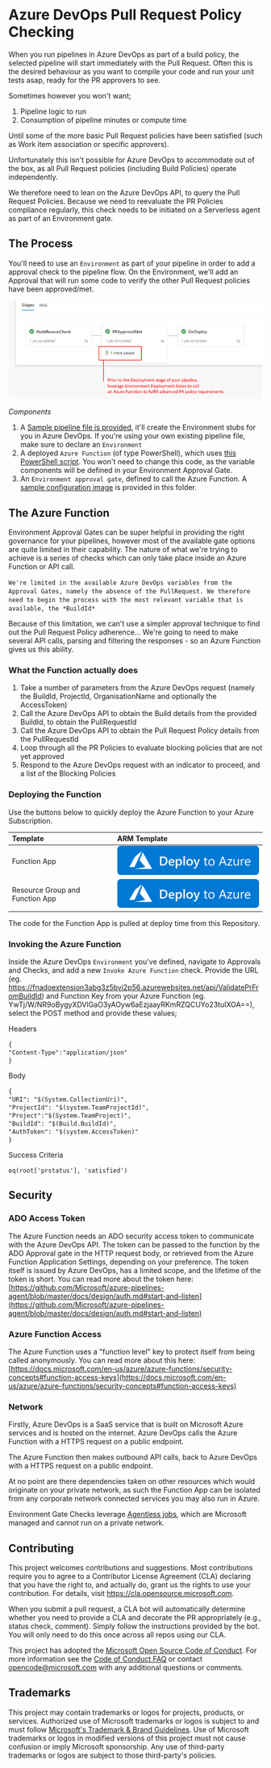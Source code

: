 # Azure DevOps Pull Request Policy Checking

When you run pipelines in Azure DevOps as part of a build policy, the selected pipeline will start immediately with the Pull Request.
Often this is the desired behaviour as you want to compile your code and run your unit tests asap, ready for the PR approvers to see.

Sometimes however you won't want;

1. Pipeline logic to run
1. Consumption of pipeline minutes or compute time

Until some of the more basic Pull Request policies have been satisfied (such as Work item association or specific approvers).

Unfortunately this isn't possible for Azure DevOps to accommodate out of the box, as all Pull Request policies (including Build Policies) operate independently.

We therefore need to lean on the Azure DevOps API, to query the Pull Request Policies.
Because we need to reevaluate the PR Policies compliance regularly, this check needs to be initiated on a Serverless agent as part of an Environment gate.

## The Process

You'll need to use an `Environment` as part of your pipeline in order to add a approval check to the pipeline flow.
On the Environment, we'll add an Approval that will run some code to verify the other Pull Request policies have been approved/met.

![Approval gate overview](docassets/overview.png)

*Components*
1. A [Sample pipeline file is provided](docassets/azure-pipelines.yml), it'll create the Environment stubs for you in Azure DevOps. If you're using your own existing pipeline file, make sure to declare an `Environment`
1. A deployed `Azure Function` (of type PowerShell), which uses [this PowerShell script](https://github.com/Gordonby/AdoGateFunctions/blob/main/ValidatePrFromBuildId/run.ps1). You won't need to change this code, as the variable components will be defined in your Environment Approval Gate.
1. An `Environment approval gate`, defined to call the Azure Function.  A [sample configuration image](docassets/EnvApprovalFunctionConfig.png) is provided in this folder.

## The Azure Function

Environment Approval Gates can be super helpful in providing the right governance for your pipelines, however most of the available gate options are quite limited in their capability. The nature of what we're trying to achieve is a series of checks which can only take place inside an Azure Function or API call. 

`We're limited in the available Azure DevOps variables from the Approval Gates, namely the absence of the PullRequest. We therefore need to begin the process with the most relevant variable that is available, the *BuildId*`

Because of this limitation, we can't use a simpler approval technique to find out the Pull Request Policy adherence... We're going to need to make several API calls, parsing and filtering the responses - so an Azure Function gives us this ability.

### What the Function actually does

1. Take a number of parameters from the Azure DevOps request (namely the BuildId, ProjectId, OrganisationName and optionally the AccessToken)
1. Call the Azure DevOps API to obtain the Build details from the provided BuildId, to obtain the PullRequestId
1. Call the Azure DevOps API to obtain the Pull Request Policy details from the PullRequestId
1. Loop through all the PR Policies to evaluate blocking policies that are not yet approved
1. Respond to the Azure DevOps request with an indicator to proceed, and a list of the Blocking Policies

### Deploying the Function

Use the buttons below to quickly deploy the Azure Function to your Azure Subscription.

| Template  | ARM Template |
|:----------|:-------------|
| Function App | [![Deploy To Azure](https://raw.githubusercontent.com/Azure/azure-quickstart-templates/master/1-CONTRIBUTION-GUIDE/images/deploytoazure.svg?sanitize=true)](https://ms.portal.azure.com/?feature.customportal=false#create/Microsoft.Template/uri/https%3A%2F%2Fraw.githubusercontent.com%2FAzure%2Fazure-devops-prpolicy-function%2Fmain%2Farm%2Farm-deploy-functionapp.json) |
| Resource Group and Function App | [![Deploy To Azure](https://raw.githubusercontent.com/Azure/azure-quickstart-templates/master/1-CONTRIBUTION-GUIDE/images/deploytoazure.svg?sanitize=true)](https://ms.portal.azure.com/?feature.customportal=false#create/Microsoft.Template/uri/https%3A%2F%2Fraw.githubusercontent.com%2FAzure%2Fazure-devops-prpolicy-function%2Fmain%2Farm%2Farm-deploy-functionapp-wResourceGroup.json)|

The code for the Function App is pulled at deploy time from this Repository.

### Invoking the Azure Function

Inside the Azure DevOps `Environment` you've defined, navigate to Approvals and Checks, and add a new `Invoke Azure Function` check. Provide the URL (eg. https://fnadoextension3abg3z5bvi2p56.azurewebsites.net/api/ValidatePrFromBuildId) and Function Key from your Azure Function (eg. YwTj/W/NR9oBygyXDVlGaO3yAOyw6aEzjaayRKmRZQCUYo23tuIXOA==), select the POST method and provide these values;

Headers
```
{
"Content-Type":"application/json"
}
```

Body
```
{
"URI": "$(System.CollectionUri)", 
"ProjectId": "$(system.TeamProjectId)",
"Project":"$(System.TeamProject)",
"BuildId": "$(Build.BuildId)",
"AuthToken": "$(system.AccessToken)"
}
```

Success Criteria
```
eq(root['prstatus'], 'satisfied')
```

## Security

### ADO Access Token

The Azure Function needs an ADO security access token to communicate with the Azure DevOps API.
The token can be passed to the function by the ADO Approval gate in the HTTP request body, or retrieved from the Azure Function Application Settings, depending on your preference.
The token itself is issued by Azure DevOps, has a limited scope, and the lifetime of the token is short. You can read more about the token here: [https://github.com/Microsoft/azure-pipelines-agent/blob/master/docs/design/auth.md#start-and-listen](https://github.com/Microsoft/azure-pipelines-agent/blob/master/docs/design/auth.md#start-and-listen)

### Azure Function Access

The Azure Function uses a "function level" key to protect itself from being called anonymously. You can read more about this here: [https://docs.microsoft.com/en-us/azure/azure-functions/security-concepts#function-access-keys](https://docs.microsoft.com/en-us/azure/azure-functions/security-concepts#function-access-keys)

### Network

Firstly, Azure DevOps is a SaaS service that is built on Microsoft Azure services and is hosted on the internet.
Azure DevOps calls the Azure Function with a HTTPS request on a public endpoint.

The Azure Function then makes outbound API calls, back to Azure DevOps with a HTTPS request on a public endpoint.

At no point are there dependencies taken on other resources which would originate on your private network, as such the Function App can be isolated from any corporate network connected services you may also run in Azure.

Environment Gate Checks leverage [Agentless jobs](https://docs.microsoft.com/en-us/azure/devops/pipelines/process/phases?view=azure-devops&tabs=yaml#agentless-tasks), which are Microsoft managed and cannot run on a private network.

## Contributing

This project welcomes contributions and suggestions.  Most contributions require you to agree to a
Contributor License Agreement (CLA) declaring that you have the right to, and actually do, grant us
the rights to use your contribution. For details, visit https://cla.opensource.microsoft.com.

When you submit a pull request, a CLA bot will automatically determine whether you need to provide
a CLA and decorate the PR appropriately (e.g., status check, comment). Simply follow the instructions
provided by the bot. You will only need to do this once across all repos using our CLA.

This project has adopted the [Microsoft Open Source Code of Conduct](https://opensource.microsoft.com/codeofconduct/).
For more information see the [Code of Conduct FAQ](https://opensource.microsoft.com/codeofconduct/faq/) or
contact [opencode@microsoft.com](mailto:opencode@microsoft.com) with any additional questions or comments.

## Trademarks

This project may contain trademarks or logos for projects, products, or services. Authorized use of Microsoft 
trademarks or logos is subject to and must follow 
[Microsoft's Trademark & Brand Guidelines](https://www.microsoft.com/en-us/legal/intellectualproperty/trademarks/usage/general).
Use of Microsoft trademarks or logos in modified versions of this project must not cause confusion or imply Microsoft sponsorship.
Any use of third-party trademarks or logos are subject to those third-party's policies.

